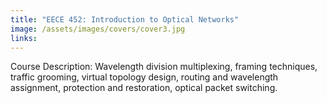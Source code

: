 ```yaml
---
title: "EECE 452: Introduction to Optical Networks"
image: /assets/images/covers/cover3.jpg
links:
---
```

Course Description: Wavelength division multiplexing, framing techniques, traffic grooming, virtual topology design, routing and wavelength assignment, protection and restoration, optical packet switching.